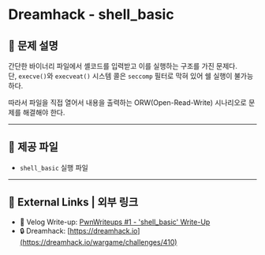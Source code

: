 # Dreamhack - shell_basic

## 🔐 문제 설명

간단한 바이너리 파일에서 셸코드를 입력받고 이를 실행하는 구조를 가진 문제다.  
단, `execve()`와 `execveat()` 시스템 콜은 `seccomp` 필터로 막혀 있어 쉘 실행이 불가능하다.

따라서 파일을 직접 열어서 내용을 출력하는 ORW(Open-Read-Write) 시나리오로 문제를 해결해야 한다.

---

## 📂 제공 파일

- `shell_basic` 실행 파일

---

## 🔗 External Links | 외부 링크
- 📘 Velog Write-up: [PwnWriteups #1 - 'shell_basic' Write-Up](https://velog.io/@0xqury/PwnWriteups-1-shellbasic-Write-Up)
- 🔒 Dreamhack: [https://dreamhack.io](https://dreamhack.io/wargame/challenges/410)